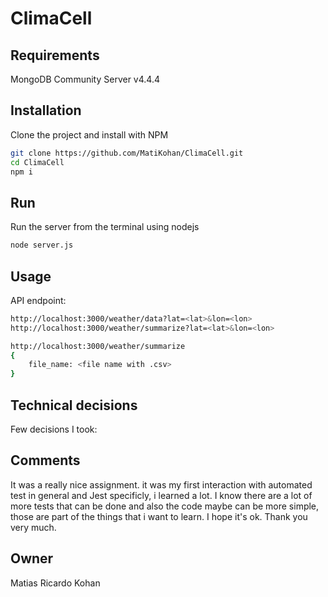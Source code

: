 # ClimaCell

## Requirements

MongoDB Community Server v4.4.4

## Installation

Clone the project and install with NPM

```bash
git clone https://github.com/MatiKohan/ClimaCell.git
cd ClimaCell
npm i
```

## Run

Run the server from the terminal using nodejs

```bash
node server.js
```

## Usage

API endpoint:

```bash
http://localhost:3000/weather/data?lat=<lat>&lon=<lon>
http://localhost:3000/weather/summarize?lat=<lat>&lon=<lon>

http://localhost:3000/weather/summarize
{
    file_name: <file name with .csv>
}

```

## Technical decisions

Few decisions I took:



## Comments

It was a really nice assignment. it was my first interaction with automated test in general and Jest specificly, i learned a lot.
I know there are a lot of more tests that can be done and also the code maybe can be more simple, those are part of the things that i want to learn.
I hope it's ok.
Thank you very much.

## Owner

Matias Ricardo Kohan
